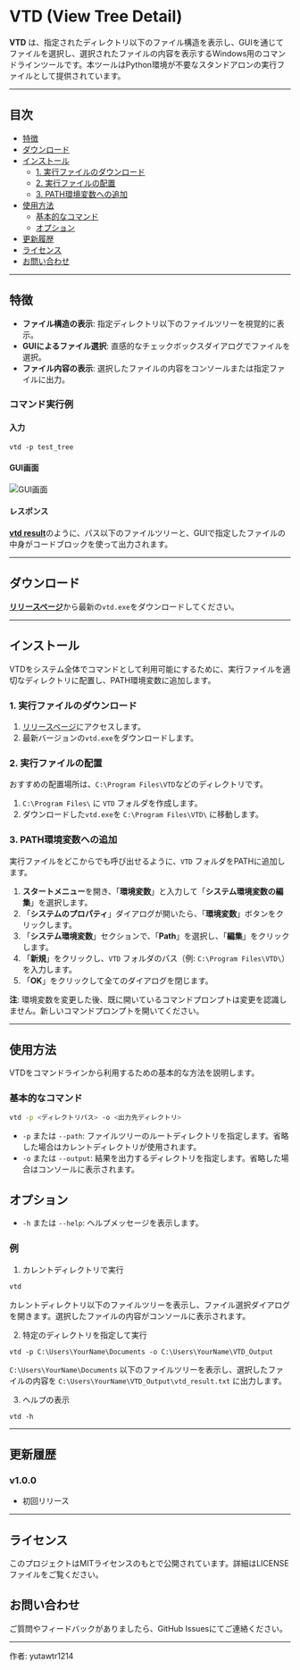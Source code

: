 # VTD (View Tree Detail)

**VTD** は、指定されたディレクトリ以下のファイル構造を表示し、GUIを通じてファイルを選択し、選択されたファイルの内容を表示するWindows用のコマンドラインツールです。本ツールはPython環境が不要なスタンドアロンの実行ファイルとして提供されています。

---

## 目次

- [特徴](#特徴)
- [ダウンロード](#ダウンロード)
- [インストール](#インストール)
  - [1. 実行ファイルのダウンロード](#1-実行ファイルのダウンロード)
  - [2. 実行ファイルの配置](#2-実行ファイルの配置)
  - [3. PATH環境変数への追加](#3-path環境変数への追加)
- [使用方法](#使用方法)
  - [基本的なコマンド](#基本的なコマンド)
  - [オプション](#オプション)
- [更新履歴](#更新履歴)
- [ライセンス](#ライセンス)
- [お問い合わせ](#お問い合わせ)

---

## 特徴

- **ファイル構造の表示**: 指定ディレクトリ以下のファイルツリーを視覚的に表示。
- **GUIによるファイル選択**: 直感的なチェックボックスダイアログでファイルを選択。
- **ファイル内容の表示**: 選択したファイルの内容をコンソールまたは指定ファイルに出力。

### コマンド実行例
#### 入力
```
vtd -p test_tree
```
#### GUI画面
![GUI画面](./img/gui.jpg)

#### レスポンス
[**vtd result**](./vtd_result.txt)のように、パス以下のファイルツリーと、GUIで指定したファイルの中身がコードブロックを使って出力されます。

---

## ダウンロード

[**リリースページ**](https://github.com/yourusername/vtd/releases)から最新の`vtd.exe`をダウンロードしてください。

---

## インストール

VTDをシステム全体でコマンドとして利用可能にするために、実行ファイルを適切なディレクトリに配置し、PATH環境変数に追加します。

### 1. 実行ファイルのダウンロード

1. [リリースページ](https://github.com/yourusername/vtd/releases)にアクセスします。
2. 最新バージョンの`vtd.exe`をダウンロードします。

### 2. 実行ファイルの配置

おすすめの配置場所は、`C:\Program Files\VTD`などのディレクトリです。

1. `C:\Program Files\` に `VTD` フォルダを作成します。
2. ダウンロードした`vtd.exe`を `C:\Program Files\VTD\` に移動します。

### 3. PATH環境変数への追加

実行ファイルをどこからでも呼び出せるように、`VTD` フォルダをPATHに追加します。

1. **スタートメニュー**を開き、「**環境変数**」と入力して「**システム環境変数の編集**」を選択します。
2. 「**システムのプロパティ**」ダイアログが開いたら、「**環境変数**」ボタンをクリックします。
3. 「**システム環境変数**」セクションで、「**Path**」を選択し、「**編集**」をクリックします。
4. 「**新規**」をクリックし、`VTD` フォルダのパス（例: `C:\Program Files\VTD\`）を入力します。
5. 「**OK**」をクリックして全てのダイアログを閉じます。

**注**: 環境変数を変更した後、既に開いているコマンドプロンプトは変更を認識しません。新しいコマンドプロンプトを開いてください。

---

## 使用方法

VTDをコマンドラインから利用するための基本的な方法を説明します。

### 基本的なコマンド

```bash
vtd -p <ディレクトリパス> -o <出力先ディレクトリ>
```
- `-p` または `--path`: ファイルツリーのルートディレクトリを指定します。省略した場合はカレントディレクトリが使用されます。
- `-o` または `--output`: 結果を出力するディレクトリを指定します。省略した場合はコンソールに表示されます。

## オプション
- `-h` または `--help`: ヘルプメッセージを表示します。

### 例
1. カレントディレクトリで実行
```bash
vtd
```
カレントディレクトリ以下のファイルツリーを表示し、ファイル選択ダイアログを開きます。選択したファイルの内容がコンソールに表示されます。

2. 特定のディレクトリを指定して実行
```
vtd -p C:\Users\YourName\Documents -o C:\Users\YourName\VTD_Output
```
`C:\Users\YourName\Documents` 以下のファイルツリーを表示し、選択したファイルの内容を `C:\Users\YourName\VTD_Output\vtd_result.txt` に出力します。

3. ヘルプの表示
```
vtd -h
```

---

## 更新履歴
### v1.0.0
- 初回リリース

---

## ライセンス
このプロジェクトはMITライセンスのもとで公開されています。詳細はLICENSEファイルをご覧ください。

## お問い合わせ
ご質問やフィードバックがありましたら、GitHub Issuesにてご連絡ください。

---
作者: yutawtr1214
